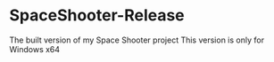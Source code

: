 # SpaceShooter-Release
The built version of my Space Shooter project
This version is only for Windows x64
